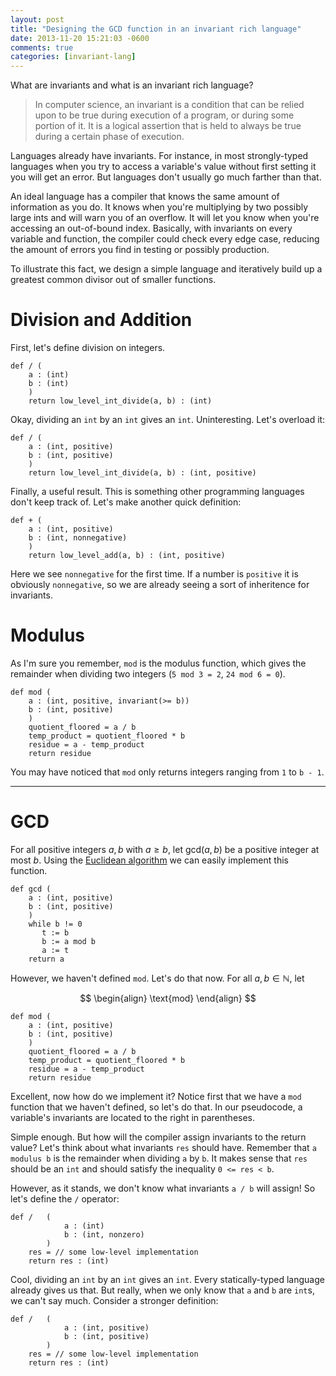 ```yaml
---
layout: post
title: "Designing the GCD function in an invariant rich language"
date: 2013-11-20 15:21:03 -0600
comments: true
categories: [invariant-lang]
---
```


What are invariants and what is an invariant rich language?

> In computer science, an invariant is a condition that can be relied upon to be true during execution of a program, or during some portion of it. It is a logical assertion that is held to always be true during a certain phase of execution.

Languages already have invariants. For instance, in most strongly-typed languages when you try to access a variable's value without first setting it you will get an error. But languages don't usually go much farther than that.

An ideal language has a compiler that knows the same amount of information as you do. It knows when you're multiplying by two possibly large ints and will warn you of an overflow. It will let you know when you're accessing an out-of-bound index. Basically, with invariants on every variable and function, the compiler could check every edge case, reducing the amount of errors you find in testing or possibly production.

To illustrate this fact, we design a simple language and iteratively build up a greatest common divisor out of smaller functions.

# Division and Addition
First, let's define division on integers.

	def / (
	    a : (int)
	    b : (int)
	    )
	    return low_level_int_divide(a, b) : (int)

Okay, dividing an `int` by an `int` gives an `int`. Uninteresting. Let's overload it:

	def / (
	    a : (int, positive)
	    b : (int, positive)
	    )
	    return low_level_int_divide(a, b) : (int, positive)

Finally, a useful result. This is something other programming languages don't keep track of. Let's make another quick definition:

	def + (
	    a : (int, positive)
	    b : (int, nonnegative)
	    )
	    return low_level_add(a, b) : (int, positive)

Here we see `nonnegative` for the first time. If a number is `positive` it is obviously `nonnegative`, so we are already seeing a sort of inheritence for invariants.

# Modulus
As I'm sure you remember, `mod` is the modulus function, which gives the remainder when dividing two integers (`5 mod 3 = 2`, `24 mod 6 = 0`).


	def mod (
	    a : (int, positive, invariant(>= b))
	    b : (int, positive)
	    )
	    quotient_floored = a / b
	    temp_product = quotient_floored * b
	    residue = a - temp_product
	    return residue

You may have noticed that `mod` only returns integers ranging from `1` to `b - 1`.

-----

# GCD

For all positive integers $a,b$ with $a\ge b$, let $\text{gcd}(a,b)$ be a positive integer at most $b$. Using the [Euclidean algorithm](http://en.wikipedia.org/wiki/Euclidean_algorithm) we can easily implement this function.

	def gcd (
		a : (int, positive)
		b : (int, positive)
		)
	    while b != 0
	       t := b
	       b := a mod b
	       a := t
	    return a


However, we haven't defined `mod`. Let's do that now. For all $a,b\in\mathbb{N}$, let

$$
\begin{align}
\text{mod}
\end{align}
$$

	def mod (
		a : (int, positive)
		b : (int, positive)
		)
	    quotient_floored = a / b
	    temp_product = quotient_floored * b
	    residue = a - temp_product
	    return residue

Excellent, now how do we implement it? Notice first that we have a `mod` function that we haven't defined, so let's do that. In our pseudocode, a variable's invariants are located to the right in parentheses.


Simple enough. But how will the compiler assign invariants to the return value? Let's think about what invariants `res` should have. Remember that `a modulus b` is the remainder when dividing `a` by `b`. It makes sense that `res` should be an `int` and should satisfy the inequality `0 <= res < b`.

However, as it stands, we don't know what invariants `a / b` will assign! So let's define the `/` operator:

	def /	(
				a : (int)
				b : (int, nonzero)
			)
		res = // some low-level implementation
		return res : (int)

Cool, dividing an `int` by an `int` gives an `int`. Every statically-typed language already gives us that. But really, when we only know that `a` and `b` are `int`s, we can't say much. Consider a stronger definition:

	def /	(
				a : (int, positive)
				b : (int, positive)
			)
		res = // some low-level implementation
		return res : (int)

